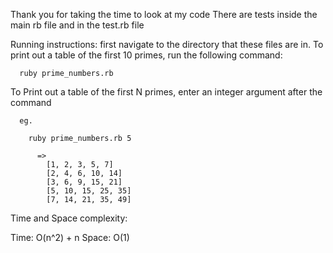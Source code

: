 Thank you for taking the time to look at my code
There are tests inside the main rb file and in the test.rb file

Running instructions:
  first navigate to the directory that these files are in.
  To print out a table of the first 10 primes, run the following command:

      ruby prime_numbers.rb


  To Print out a table of the first N primes, enter an integer argument after the command

      eg.

        ruby prime_numbers.rb 5

          =>
            [1, 2, 3, 5, 7]
            [2, 4, 6, 10, 14]
            [3, 6, 9, 15, 21]
            [5, 10, 15, 25, 35]
            [7, 14, 21, 35, 49]



Time and Space complexity:

Time: O(n^2) + n
Space: O(1)